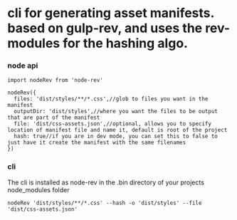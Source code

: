 # cli for generating asset manifests. based on gulp-rev, and uses the rev- modules for the hashing algo.

### node api
```
import nodeRev from 'node-rev'

nodeRev({
  files: 'dist/styles/**/*.css',//glob to files you want in the manifest
  outputDir: 'dist/styles',//where you want the files to be output that are part of the manifest
  file: 'dist/css-assets.json',//optional, allows you to specify location of manifest file and name it, default is root of the project
  hash: true//if you are in dev mode, you can set this to false to just have it create the manifest with the same filenames
})
```

### cli
The cli is installed as node-rev in the .bin directory of your projects node_modules folder
```
nodeRev 'dist/styles/**/*.css' --hash -o 'dist/styles' --file 'dist/css-assets.json'
```
